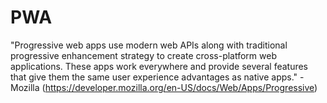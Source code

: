 # PWA
"Progressive web apps use modern web APIs along with traditional progressive enhancement strategy to create cross-platform web applications. These apps work everywhere and provide several features that give them the same user experience advantages as native apps." - Mozilla (https://developer.mozilla.org/en-US/docs/Web/Apps/Progressive)
